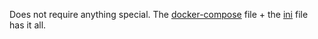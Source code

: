 Does not require anything special. The [docker-compose](../docker-compose.yml) file + the [ini](config.ini) file has it all.